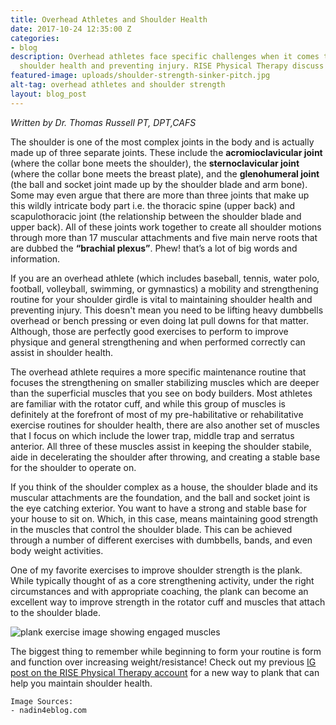 ```yaml
---
title: Overhead Athletes and Shoulder Health
date: 2017-10-24 12:35:00 Z
categories:
- blog
description: Overhead athletes face specific challenges when it comes to maintaining
  shoulder health and preventing injury. RISE Physical Therapy discuss them here.
featured-image: uploads/shoulder-strength-sinker-pitch.jpg
alt-tag: overhead athletes and shoulder strength
layout: blog_post
---
```


_Written by Dr. Thomas Russell PT, DPT,CAFS_

The shoulder is one of the most complex joints in the body and is actually made up of three separate joints. These include the **acromioclavicular joint** (where the collar bone meets the shoulder), the **sternoclavicular joint** (where the collar bone meets the breast plate), and the **glenohumeral joint** (the ball and socket joint made up by the shoulder blade and arm bone). Some may even argue that there are more than three joints that make up this wildly intricate body part i.e. the thoracic spine (upper back) and scapulothoracic joint (the relationship between the shoulder blade and upper back). All of these joints work together to create all shoulder motions through more than 17 muscular attachments and five main nerve roots that are dubbed the **“brachial plexus”**. Phew! that’s a lot of big words and information. 

If you are an overhead athlete (which includes baseball, tennis, water polo, football, volleyball, swimming, or gymnastics) a mobility and strengthening routine for your shoulder girdle is vital to maintaining shoulder health and preventing injury. This doesn't mean you need to be lifting heavy dumbbells overhead or bench pressing or even doing lat pull downs for that matter. Although, those are perfectly good exercises to perform to improve physique and general strengthening and when performed correctly can assist in shoulder health.

The overhead athlete requires a more specific maintenance routine that focuses the strengthening on smaller stabilizing muscles which are deeper than the superficial muscles that you see on body builders. Most athletes are familiar with the rotator cuff, and while this group of muscles is definitely at the forefront of most of my pre-habilitative or rehabilitative exercise routines for shoulder health, there are also another set of muscles that I focus on which include the lower trap, middle trap and serratus anterior. All three of these muscles assist in keeping the shoulder stabile, aide in decelerating the shoulder after throwing, and creating a stable base for the shoulder to operate on.

If you think of the shoulder complex as a house, the shoulder blade and its muscular attachments are the foundation, and the ball and socket joint is the eye catching exterior. You want to have a strong and stable base for your house to sit on. Which, in this case, means maintaining good strength in the muscles that control the shoulder blade. This can be achieved through a number of different exercises with dumbbells, bands, and even body weight activities.

One of my favorite exercises to improve shoulder strength is the plank. While typically thought of as a core strengthening activity, under the right circumstances and with appropriate coaching, the plank can become an excellent way to improve strength in the rotator cuff and muscles that attach to the shoulder blade.

![plank exercise image showing engaged muscles](http://nadin4eblog.com/wp-content/uploads/2016/03/plank.png "Plank Exercise for Shoulder Strength")

The biggest thing to remember while beginning to form your routine is form and function over increasing weight/resistance! Check out my previous [IG post on the RISE Physical Therapy account](https://www.instagram.com/p/BYyvPWHFnFv/) for a new way to plank that can help you maintain shoulder health.

```
Image Sources:
- nadin4eblog.com
```